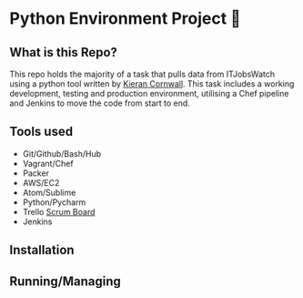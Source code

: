 # Python Environment Project :snake:

## What is this Repo?
This repo holds the majority of a task that pulls data from ITJobsWatch using a python tool written by [Kieran Cornwall](https://github.com/Filipe-p/It_Jobs_Watch_Data_Package). This task includes a working development, testing and production environment, utilising a Chef pipeline and Jenkins to move the code from start to end.

## Tools used
- Git/Github/Bash/Hub
- Vagrant/Chef
- Packer
- AWS/EC2
- Atom/Sublime
- Python/Pycharm
- Trello [Scrum Board](https://trello.com/b/yw9Ghpin/pythonenvproject)
- Jenkins

## Installation

## Running/Managing
